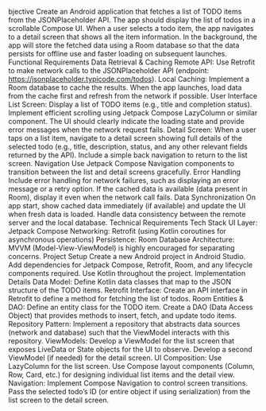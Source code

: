 bjective
Create an Android application that fetches a list of TODO items from the JSONPlaceholder API. The app should display the list of todos in a scrollable Compose UI. When a user selects a todo item, the app navigates to a detail screen that shows all the item information. In the background, the app will store the fetched data using a Room database so that the data persists for offline use and faster loading on subsequent launches.
Functional Requirements
Data Retrieval & Caching
Remote API: Use Retrofit to make network calls to the JSONPlaceholder API (endpoint:  https://jsonplaceholder.typicode.com/todos).
Local Caching: Implement a Room database to cache the results. When the app launches, load data from the cache first and refresh from the network if possible.
User Interface
List Screen:
Display a list of TODO items (e.g., title and completion status).
Implement efficient scrolling using Jetpack Compose LazyColumn or similar component.
The UI should clearly indicate the loading state and provide error messages when the network request fails.
Detail Screen:
When a user taps on a list item, navigate to a detail screen showing full details of the selected todo (e.g., title, description, status, and any other relevant fields returned by the API).
Include a simple back navigation to return to the list screen.
Navigation
Use Jetpack Compose Navigation components to transition between the list and detail screens gracefully.
Error Handling
Include error handling for network failures, such as displaying an error message or a retry option.
If the cached data is available (data present in Room), display it even when the network call fails.
Data Synchronization
On app start, show cached data immediately (if available) and update the UI when fresh data is loaded.
Handle data consistency between the remote server and the local database.
Technical Requirements
Tech Stack
UI Layer: Jetpack Compose
Networking: Retrofit (using Kotlin coroutines for asynchronous operations)
Persistence: Room Database
Architecture: MVVM (Model-View-ViewModel) is highly encouraged for separating concerns.
Project Setup
Create a new Android project in Android Studio.
Add dependencies for Jetpack Compose, Retrofit, Room, and any lifecycle components required.
Use Kotlin throughout the project.
Implementation Details
Data Model: Define Kotlin data classes that map to the JSON structure of the TODO items.
Retrofit Interface: Create an API interface in Retrofit to define a method for fetching the list of todos.
Room Entities & DAO:
Define an entity class for the TODO item.
Create a DAO (Data Access Object) that provides methods to insert, fetch, and update todo items.
Repository Pattern: Implement a repository that abstracts data sources (network and database) such that the ViewModel interacts with this repository.
ViewModels:
Develop a ViewModel for the list screen that exposes LiveData or State objects for the UI to observe.
Develop a second ViewModel (if needed) for the detail screen.
UI Composition:
Use LazyColumn for the list screen.
Use Compose layout components (Column, Row, Card, etc.) for designing individual list items and the detail view.
Navigation:
Implement Compose Navigation to control screen transitions.
Pass the selected todo’s ID (or entire object if using serialization) from the list screen to the detail screen.
